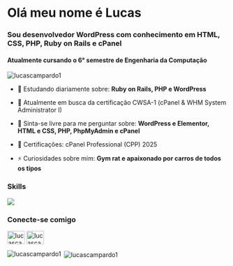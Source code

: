 <h1 align="left">Olá meu nome é Lucas</h1>
<h3 align="left">Sou desenvolvedor WordPress com conhecimento em HTML, CSS, PHP, Ruby on Rails e cPanel
<h4 align="left">Atualmente cursando o 6° semestre de Engenharia da Computação</h4>

<p align="left"> <img src="https://komarev.com/ghpvc/?username=lucascampardo1&label=Profile%20views&color=0e75b6&style=flat" alt="lucascampardo1" /> </p>

- 🌱 Estudando diariamente sobre: **Ruby on Rails, PHP e WordPress**

- :rocket: Atualmente em busca da certificação CWSA-1 (cPanel & WHM System Administrator I) 

- 💬 Sinta-se livre para me perguntar sobre: **WordPress e Elementor, HTML e CSS, PHP, PhpMyAdmin e cPanel**

- :page_facing_up: Certificações: cPanel Professional (CPP) 2025

- ⚡ Curiosidades sobre mim: **Gym rat e apaixonado por carros de todos os tipos**

<h3 align="left">Skills</h3>
<p align="left">
  <a href="https://skillicons.dev">
    <img src="https://skillicons.dev/icons?i=wordpress,html,css,php,rails,git" />
  </a>
</p>

<h3 align="left">Conecte-se comigo</h3>
<p align="left">
<a href="https://lucascampardo.com" target="_blank" align="center"></a>
<a href="https://dev.to/lucascampardo1" target="blank"><img align="center" src="https://raw.githubusercontent.com/rahuldkjain/github-profile-readme-generator/master/src/images/icons/Social/devto.svg" alt="lucascampardo1" height="30" width="40" /></a>
<a href="https://linkedin.com/in/lucascampardo" target="blank"><img align="center" src="https://raw.githubusercontent.com/rahuldkjain/github-profile-readme-generator/master/src/images/icons/Social/linked-in-alt.svg" alt="lucascampardo" height="30" width="40" /></a>
</p>

<p><img align="left" src="https://github-readme-stats.vercel.app/api/top-langs?username=lucascampardo1&show_icons=true&locale=en&layout=compact" alt="lucascampardo1" /></p>

<p>&nbsp;<img align="center" src="https://github-readme-stats.vercel.app/api?username=lucascampardo1&show_icons=true&locale=en" alt="lucascampardo1" /></p>
